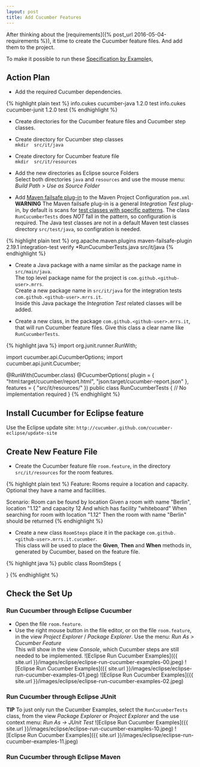 ```yaml
---
layout: post
title: Add Cucumber Features
---
```

After thinking about the [requirements]({% post_url 2016-05-04-requirements %}), it time to create the Cucumber feature files. And add them to the project.

To make it possible to run these [Specification by Example]()s,   


## Action Plan

- Add the required Cucumber dependencies.

{% highlight plain text %}
        <dependency>
            <groupId>info.cukes</groupId>
            <artifactId>cucumber-java</artifactId>
            <version>1.2.0</version>
            <scope>test</scope>
        </dependency>
        <dependency>
            <groupId>info.cukes</groupId>
            <artifactId>cucumber-junit</artifactId>
            <version>1.2.0</version>
            <scope>test</scope>
        </dependency>
{% endhighlight %}

- Create directories for the Cucumber feature files and Cucumber step classes.

- Create directory for Cucumber step classes  
  `mkdir  src/it/java`
- Create directory for Cucumber feature file  
  `mkdir  src/it/resources`

- Add the new directories as Eclipse source Folders  
  Select both directories `java` and `resources` and use the mouse menu: _Build Path > Use as Source Folder_ 

- Add [Maven failsafe plug-in](http://maven.apache.org/surefire/maven-failsafe-plugin/) to the Maven Project Configuration `pom.xml`  
  __WARNING__ The Maven failsafe plug-in is a general _Integration Test_ plug-in, by default is scans for [test classes with specific patterns](http://maven.apache.org/surefire/maven-failsafe-plugin/examples/inclusion-exclusion.html). The class `RunCucumberTests` does _NOT_ fall in the pattern, so configuration is required. The Java test classes are not in a default Maven test classes directory `src/test/java`, so configration is needed.

{% highlight plain text %}
            <plugin>
                <groupId>org.apache.maven.plugins</groupId>
                <artifactId>maven-failsafe-plugin</artifactId>
                <version>2.19.1</version>
                <executions>
                    <execution>
                        <goals>
                            <goal>integration-test</goal>
                            <goal>verify</goal>
                        </goals>
                    </execution>
                    <configuration>
                        <includes>
                            <include>*RunCucumberTests.java</include>
                        </includes>
                        <testSourceDirectory>src/it/java</testSourceDirectory>
                    </configuration>
                </executions>
            </plugin>
{% endhighlight %}


- Create a Java package with a name similar as the package name in `src/main/java`.  
  The top level package name for the project is `com.github.<github-user>.mrrs`.  
  Create a new package name in `src/it/java` for the integration tests `com.github.<github-user>.mrrs.it`.  
  Inside this Java package the _Integration Test_ related classes will be added.
 
- Create a new class, in the package `com.github.<github-user>.mrrs.it`, that will run Cucumber feature files.
  Give this class a clear name like `RunCucumberTests`.

{% highlight java %}
import org.junit.runner.RunWith;

import cucumber.api.CucumberOptions;
import cucumber.api.junit.Cucumber;

@RunWith(Cucumber.class)
@CucumberOptions(
        plugin = { "html:target/cucumber/report.html", "json:target/cucumber-report.json" }, 
        features = { "src/it/resources/" })
public class RunCucumberTests {
    // No implementation required
}
{% endhighlight %}


## Install Cucumber for Eclipse feature

  Use the Eclipse update site: `http://cucumber.github.com/cucumber-eclipse/update-site`


## Create New Feature File

- Create the Cucumber feature file `room.feature`, in the directory `src/it/resources` for the room features.

{% highlight plain text %}
Feature: Rooms require a location and capacity. Optional they have a name and facilities.


Scenario: Room can be found by location
Given a room with name "Berlin", location "1.12" and capacity 12 
    And which has facility "whiteboard"
When searching for room with location "1.12"
Then the room with name "Berlin" should be returned
{% endhighlight %}

- Create a new class `RoomSteps` place it in the package `com.github.<github-user>.mrrs.it.cucumber`.  
  This class will be used to place the __Given__, __Then__ and __When__ methods in, generated by Cucumber, based on the feature file. 

{% highlight java %}
public class RoomSteps {

}
{% endhighlight %}


## Check the Set Up

### Run Cucumber through Eclipse Cucumber

- Open the file `room.feature`.
- Use the right mouse button in the file editor, or on the file `room.feature`, in the view _Project Explorer_ / _Package Explorer_.
  Use the menu: _Run As > Cucumber Feature_  
  This will show in the view _Console_, which Cucumber steps are still needed to be implemented. 
![Eclipse Run Cucumber Examples]({{ site.url }}/images/eclipse/eclipse-run-cucumber-examples-00.jpeg)
![Eclipse Run Cucumber Examples]({{ site.url }}/images/eclipse/eclipse-run-cucumber-examples-01.jpeg)
![Eclipse Run Cucumber Examples]({{ site.url }}/images/eclipse/eclipse-run-cucumber-examples-02.jpeg)


### Run Cucumber through Eclipse JUnit

__TIP__ To just only run the Cucumber Examples, select the `RunCucumberTests` class, from the view _Package Explorer_ or _Project Explorer_ and the use context menu: _Run As -> JUnit Test_
![Eclipse Run Cucumber Examples]({{ site.url }}/images/eclipse/eclipse-run-cucumber-examples-10.jpeg)
![Eclipse Run Cucumber Examples]({{ site.url }}/images/eclipse/eclipse-run-cucumber-examples-11.jpeg)


### Run Cucumber through Eclipse Maven


